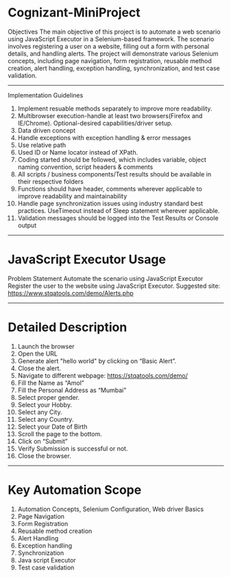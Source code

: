 # Cognizant-MiniProject

Objectives 
The main objective of this project is to automate a web scenario using JavaScript Executor in a Selenium-based framework. The scenario involves registering a user on a website, filling out a form with personal details, and handling alerts. The project will demonstrate various Selenium concepts, including page navigation, form registration, reusable method creation, alert handling, exception handling, synchronization, and test case validation.
___________________________________________________________________________________________
Implementation Guidelines 
1. Implement resuable methods separately to improve more readability.
2. Multibrowser execution-handle at least two browsers(Firefox and IE/Chrome). Optional-desired capabilities/driver setup.
3. Data driven concept
4. Handle exceptions with exception handling & error messages
5. Use relative path
6. Used ID or Name locator instead of XPath.
7. Coding started should be followed, which includes variable, object naming convention, script headers & comments
8. All scripts / business components/Test results should be available in their respective folders
9. Functions should have header, comments wherever applicable to improve readability and maintainability
10. Handle page synchronization issues using industry standard best practices. UseTimeout instead of Sleep statement wherever applicable.
11. Validation messages should be logged into the Test Results or Console output
________________________________________________________________________________________________________
  # JavaScript Executor Usage
  Problem Statement 
  Automate the scenario using JavaScript Executor 
  Register the user to the website using JavaScript Executor.
  Suggested site: https://www.stqatools.com/demo/Alerts.php 
__________________________________________________________________________________________________________
 # Detailed Description 
 1. Launch the browser 
 2. Open the URL 
 3. Generate alert "hello world" by clicking on “Basic Alert”.
 4. Close the alert.
 5. Navigate to different webpage: https://stqatools.com/demo/
 6. Fill the Name as “Amol” 
 7. Fill the Personal Address as “Mumbai” 
 8. Select proper gender.
 9. Select your Hobby. 
 10. Select any City. 
 11. Select any Country.
 12. Select your Date of Birth
 13. Scroll the page to the bottom.
 14. Click on “Submit” 
 15. Verify Submission is successful or not. 
 16. Close the browser.
________________________________________________________________________________________________________________________
 # Key Automation Scope
  1. Automation Concepts, Selenium Configuration, Web driver Basics 
  2. Page Navigation 
  3. Form Registration  
  4. Reusable method creation 
  5. Alert Handling 
  6. Exception handling 
  7. Synchronization 
  8. Java script Executor 
  9. Test case validation
 
